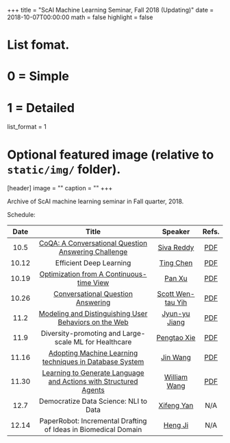 +++
title = "ScAI Machine Learning Seminar, Fall 2018 (Updating)"
date = 2018-10-07T00:00:00
math = false
highlight = false

# List fomat.
#   0 = Simple
#   1 = Detailed
list_format = 1

# Optional featured image (relative to `static/img/` folder).
[header]
image = ""
caption = ""
+++

Archive of ScAI machine learning seminar in Fall quarter, 2018.

Schedule:

|  Date |                        Title                        |               Speaker              |  Refs. |
|:-----:|:---------------------------------------------------:|:----------------------------------:|:----------:|
| 10.5 | [CoQA: A Conversational Question Answering Challenge](https://drive.google.com/file/d/1UJj8L2WMNIRMXiTwcy4YH-Q9IihQTxVP/view) | [Siva Reddy](http://sivareddy.in/) |  [PDF](https://arxiv.org/abs/1808.07042)        |
| 10.12 |               Efficient Deep Learning               |[Ting Chen](http://web.cs.ucla.edu/~tingchen/)|    [PDF](https://arxiv.org/pdf/1806.09464.pdf)  |
| 10.19 |       [Optimization from A Continuous-time View](https://drive.google.com/file/d/1Rkpt9OXhCjmd8y2oZWnaVRiJl0mN7L2y/view)               |[Pan Xu](http://web.cs.ucla.edu/~panxu/)|   [PDF](http://proceedings.mlr.press/v80/xu18g/xu18g.pdf)  |
| 10.26 |      [Conversational Question Answering](https://drive.google.com/file/d/1C6O7Ic2lXqLVT2hARlqkBbASmTqwGiaR/view)               |[Scott Wen-tau Yih](http://scottyih.org/)|   [PDF](https://people.cs.umass.edu/~miyyer/pubs/2017_acl_dynsp.pdf) |
| 11.2 |       [Modeling and Distinguishing User Behaviors on the Web](https://drive.google.com/file/d/1mFS4aEMcjgKvT8mPIC5wyRQZYvZYmIiv/view)              |[Jyun-yu Jiang](https://jyunyu.csie.org/)  | [PDF](https://dl.acm.org/citation.cfm?id=3271808) |
| 11.9 | Diversity-promoting and Large-scale ML for Healthcare | [Pengtao Xie](http://www.cs.cmu.edu/~pengtaox/) | [PDF](https://pdfs.semanticscholar.org/8798/ea0ee095c5d30e8c5a98af41bf1f7cb0b054.pdf)|
| 11.16 | [Adopting Machine Learning techniques in Database System](https://drive.google.com/file/d/1ACaMp_Mg0U3TdaDDEQUIDJFm1o2MqdkM/view) | [Jin Wang](http://yellowstone.cs.ucla.edu/~jinwang/) | [PDF](https://dl.acm.org/citation.cfm?id=3196909) |
| 11.30 | [Learning to Generate Language and Actions with Structured Agents](https://drive.google.com/file/d/1i83zz6GiQYpqeVp-Kdto5LPzu2gBEz_u/view) | [William Wang](https://www.cs.ucsb.edu/~william/) | [PDF](https://arxiv.org/abs/1711.11135) |
| 12.7  | Democratize Data Science: NLI to Data | [Xifeng Yan](http://www.cs.ucsb.edu/~xyan/) | N/A|
| 12.14 | PaperRobot: Incremental Drafting of Ideas in Biomedical Domain | [Heng Ji](http://nlp.cs.rpi.edu/hengji.html) | N/A |